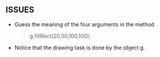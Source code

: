 ISSUES
------
*	Guess the meaning of the four arguments in the method 
	>g.fillRect(20,50,100,100);
*	Notice that the drawing task is done by the object g.